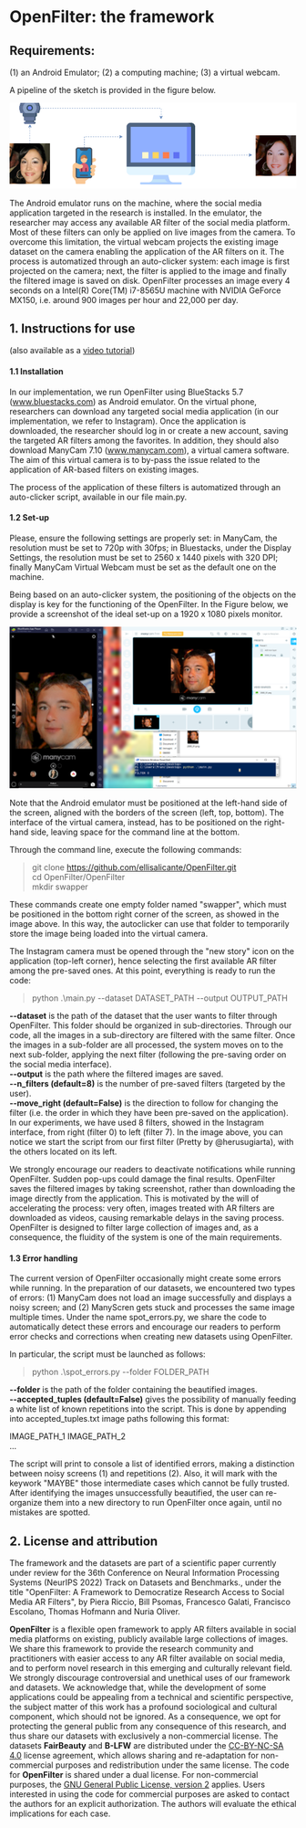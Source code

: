 # OpenFilter: the framework

## Requirements:
(1) an Android Emulator;
(2) a computing machine;
(3) a virtual webcam. 

A pipeline of the sketch is provided in the figure below.

![OpenFilter pipeline.](assets/pipeline.png)

The Android emulator runs on the machine, where the social media application targeted in the research is installed. In the emulator, the researcher may access any available AR filter of the social media platform. Most of these filters can only be applied on live images from the camera. To overcome this limitation, the virtual webcam projects the existing image dataset on the camera enabling the application of the AR filters on it. The process is automatized through an auto-clicker system: each image is first projected on the camera; next, the filter is applied to the image and finally the filtered image is saved on disk. OpenFilter processes an image every 4 seconds on a Intel(R) Core(TM) i7-8565U machine with NVIDIA GeForce MX150, i.e. around 900 images per hour and 22,000 per day. 

## 1. Instructions for use
(also available as a [video tutorial](https://drive.google.com/drive/u/1/folders/16-5wecynAAO5snkwR-2zYpdEpNydIyTx))
#### 1.1 Installation
In our implementation, we run OpenFilter using BlueStacks 5.7 (www.bluestacks.com) as Android emulator. On the virtual phone, researchers can download any targeted social media application (in our implementation, we refer to Instagram). Once the application is downloaded, the researcher should log in or create a new account, saving the targeted AR filters among the favorites. In addition, they should also download ManyCam 7.10 (www.manycam.com), a virtual camera software. The aim of this virtual camera is to by-pass the issue related to the application of AR-based filters on existing images. 

The process of the application of these filters is automatized through an auto-clicker script, available in our file main.py.

#### 1.2 Set-up
Please, ensure the following settings are properly set: in ManyCam, the resolution must be set to 720p with 30fps; in Bluestacks, under the Display Settings, the resolution must be set to 2560 x 1440 pixels with 320 DPI; finally ManyCam Virtual Webcam must be set as the default one on the machine. 

Being based on an auto-clicker system, the positioning of the objects on the display is key for the functioning of the OpenFilter. In the Figure below, we provide a screenshot of the ideal set-up on a 1920 x 1080 pixels monitor.

![OpenFilter screen setup.](assets/setup_screen.png)

Note that the Android emulator must be positioned at the left-hand side of the screen, aligned with the borders of the screen (left, top, bottom). The interface of the virtual camera, instead, has to be positioned on the right-hand side, leaving space for the command line at the bottom.

Through the command line, execute the following commands:

> git clone https://github.com/ellisalicante/OpenFilter.git<br />
> cd OpenFilter/OpenFilter<br />
> mkdir swapper

These commands create one empty folder named "swapper", which must be positioned in the bottom right corner of the screen, as showed in the image above. In this way, the autoclicker can use that folder to temporarily store the image being loaded into the virtual camera.

The Instagram camera must be opened through the "new story" icon on the application (top-left corner), hence selecting the first available AR filter among the pre-saved ones. At this point, everything is ready to run the code:

> python .\main.py --dataset DATASET_PATH --output OUTPUT_PATH

**--dataset** is the path of the dataset that the user wants to filter through OpenFilter. This folder should be organized in sub-directories. Through our code, all the images in a sub-directory are filtered with the same filter. Once the images in a sub-folder are all processed, the system moves on to the next sub-folder, applying the next filter (following the pre-saving order on the social media interface).<br />
**--output** is the path where the filtered images are saved. <br />
**--n_filters (default=8)** is the number of pre-saved filters (targeted by the user).<br /> 
**--move_right (default=False)** is the direction to follow for changing the filter (i.e. the order in which they have been pre-saved on the application). In our experiments, we have used 8 filters, showed in the Instagram interface, from right (filter 0) to left (filter 7). In the image above, you can notice we start the script from our first filter (Pretty by @herusugiarta), with the others located on its left.

We strongly encourage our readers to deactivate notifications while running OpenFilter. Sudden pop-ups could damage the final results. OpenFilter saves the filtered images by taking screenshot, rather than downloading the image directly from the application. This is motivated by the will of accelerating the process: very often, images treated with AR filters are downloaded as videos, causing remarkable delays in the saving process. OpenFilter is designed to filter large collection of images and, as a consequence, the fluidity of the system is one of the main requirements.

#### 1.3 Error handling
The current version of OpenFilter occasionally might create some errors while running. In the preparation of our datasets, we encountered two types of errors: (1) ManyCam does not load an image successfully and displays a noisy screen; and (2) ManyScren gets stuck and processes the same image multiple times. Under the name spot_errors.py, we share the code to automatically detect these errors and encourage our readers to perform error checks and corrections when creating new datasets using OpenFilter.

In particular, the script must be launched as follows:

> python .\spot_errors.py --folder FOLDER_PATH

**--folder** is the path of the folder containing the beautified images.<br />
**--accepted_tuples (default=False)** gives the possibility of manually feeding a white list of known repetitions into the script. This is done by appending into accepted_tuples.txt image paths following this format:

IMAGE_PATH_1 IMAGE_PATH_2<br />
...

The script will print to console a list of identified errors, making a distinction between noisy screens (1) and repetitions (2). Also, it will mark with the keywork "MAYBE" those intermediate cases which cannot be fully trusted. After identifying the images unsuccessfully beautified, the user can re-organize them into a new directory to run OpenFilter once again, until no mistakes are spotted.

## 2. License and attribution
The framework and the datasets are part of a scientific paper currently under review for the 36th Conference on Neural Information Processing Systems (NeurIPS 2022) Track on Datasets and Benchmarks., under the title "OpenFilter: A Framework to Democratize Research Access to Social Media AR Filters", by Piera Riccio, Bill Psomas, Francesco Galati, Francisco Escolano, Thomas Hofmann and Nuria Oliver.

**OpenFilter** is a flexible open framework to apply AR filters available in social media platforms on existing, publicly available large collections of images. We share this framework to provide the research community and practitioners with easier access to any AR filter available on social media, and to perform novel research in this emerging and culturally relevant field. We strongly discourage controversial and unethical uses of our framework and datasets. We acknowledge that, while the development of some applications could be appealing from a technical and scientific perspective, the subject matter of this work has a profound sociological and cultural component, which should not be ignored. As a consequence, we opt for protecting the general public from any consequence of this research, and thus share our datasets with exclusively a non-commercial license. The datasets **FairBeauty** and **B-LFW** are distributed under the [CC-BY-NC-SA 4.0](https://creativecommons.org/licenses/by-nc-sa/4.0/) license agreement, which allows sharing and re-adaptation for non-commercial purposes and redistribution under the same license. The code for **OpenFilter** is shared under a dual license. For non-commercial purposes, the [GNU General Public License, version 2](https://www.gnu.org/licenses/old-licenses/gpl-2.0.html) applies. Users interested in using the code for commercial purposes are asked to contact the authors for an explicit authorization. The authors will evaluate the ethical implications for each case.

